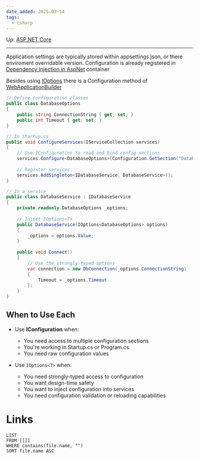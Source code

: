 ```yaml
---
date_added: 2025-03-14
tags:
  - csharp
---
```

Up: [ASP.NET Core](ASP.NET%20Core.md)
___
 Application settings are typically stored within appsettings.json, or there enviroment overridable version. Configuration is already registered in [Dependency Injection in AspNet](Dependency%20Injection%20in%20AspNet.md) container
 
Besides using [IOptions](IOptions.md) there is a Configuration method of [WebApplicationBuilder](WebApplicationBuilder.md) 

```cs
// Define configuration classes
public class DatabaseOptions
{
    public string ConnectionString { get; set; }
    public int Timeout { get; set; }
}

// In Startup.cs
public void ConfigureServices(IServiceCollection services)
{
    // Use IConfiguration to read and bind config sections
    services.Configure<DatabaseOptions>(Configuration.GetSection("Database"));
    
    // Register services
    services.AddSingleton<IDatabaseService, DatabaseService>();
}

// In a service
public class DatabaseService : IDatabaseService
{
    private readonly DatabaseOptions _options;
    
    // Inject IOptions<T>
    public DatabaseService(IOptions<DatabaseOptions> options)
    {
        _options = options.Value;
    }
    
    public void Connect()
    {
        // Use the strongly-typed options
        var connection = new DbConnection(_options.ConnectionString)
        {
            Timeout = _options.Timeout
        };
    }
}
```

## When to Use Each

- Use **IConfiguration** when:
    - You need access to multiple configuration sections
    - You're working in Startup.cs or Program.cs
    - You need raw configuration values
- Use `IOptions<T>` when:
    
    - You need strongly-typed access to configuration
    - You want design-time safety
    - You want to inject configuration into services
    - You need configuration validation or reloading capabilities
# Links
```dataview
LIST
FROM [[]]
WHERE contains(file.name, "")
SORT file.name ASC
```
